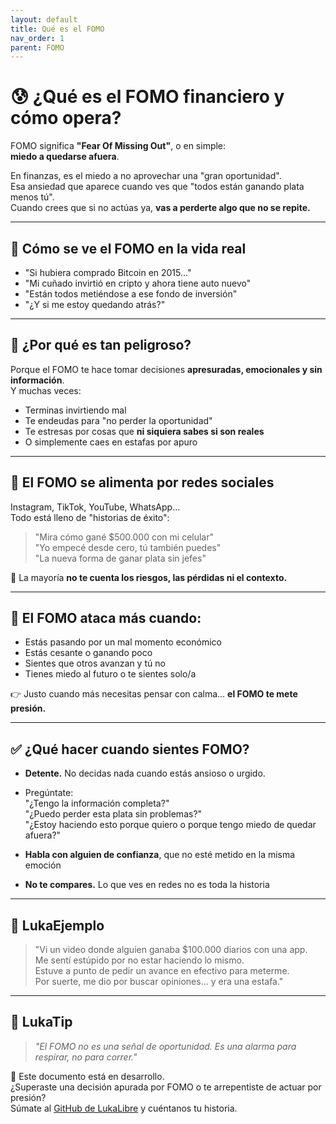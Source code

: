 ```yaml
---
layout: default
title: Qué es el FOMO
nav_order: 1
parent: FOMO
---
```


# 😰 ¿Qué es el FOMO financiero y cómo opera?

FOMO significa **"Fear Of Missing Out"**, o en simple:  
**miedo a quedarse afuera**.

En finanzas, es el miedo a no aprovechar una "gran oportunidad".  
Esa ansiedad que aparece cuando ves que "todos están ganando plata menos tú".  
Cuando crees que si no actúas ya, **vas a perderte algo que no se repite.**

---

## 🔁 Cómo se ve el FOMO en la vida real

- "Si hubiera comprado Bitcoin en 2015…"
- "Mi cuñado invirtió en cripto y ahora tiene auto nuevo"
- "Están todos metiéndose a ese fondo de inversión"
- "¿Y si me estoy quedando atrás?"

---

## 🚨 ¿Por qué es tan peligroso?

Porque el FOMO te hace tomar decisiones **apresuradas, emocionales y sin información**.  
Y muchas veces:

- Terminas invirtiendo mal
- Te endeudas para "no perder la oportunidad"
- Te estresas por cosas que **ni siquiera sabes si son reales**
- O simplemente caes en estafas por apuro

---

## 📱 El FOMO se alimenta por redes sociales

Instagram, TikTok, YouTube, WhatsApp…  
Todo está lleno de "historias de éxito":

> "Mira cómo gané $500.000 con mi celular"  
> "Yo empecé desde cero, tú también puedes"  
> "La nueva forma de ganar plata sin jefes"

📌 La mayoría **no te cuenta los riesgos, las pérdidas ni el contexto.**

---

## 🧠 El FOMO ataca más cuando:

- Estás pasando por un mal momento económico
- Estás cesante o ganando poco
- Sientes que otros avanzan y tú no
- Tienes miedo al futuro o te sientes solo/a

👉 Justo cuando más necesitas pensar con calma… **el FOMO te mete presión.**

---

## ✅ ¿Qué hacer cuando sientes FOMO?

- **Detente.** No decidas nada cuando estás ansioso o urgido.
- Pregúntate:  
  "¿Tengo la información completa?"  
  "¿Puedo perder esta plata sin problemas?"  
  "¿Estoy haciendo esto porque quiero o porque tengo miedo de quedar afuera?"

- **Habla con alguien de confianza**, que no esté metido en la misma emoción
- **No te compares.** Lo que ves en redes no es toda la historia

---

## 💬 LukaEjemplo

> "Vi un video donde alguien ganaba $100.000 diarios con una app.  
> Me sentí estúpido por no estar haciendo lo mismo.  
> Estuve a punto de pedir un avance en efectivo para meterme.  
> Por suerte, me dio por buscar opiniones… y era una estafa."

---

## 🧠 LukaTip

> *"El FOMO no es una señal de oportunidad. Es una alarma para respirar, no para correr."*

📌 Este documento está en desarrollo.  
¿Superaste una decisión apurada por FOMO o te arrepentiste de actuar por presión?  
Súmate al [GitHub de LukaLibre](https://github.com/tuusuario/lukalibre) y cuéntanos tu historia.
